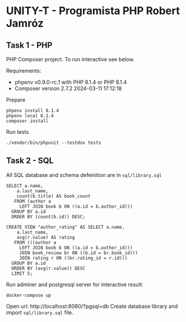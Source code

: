 # UNITY-T - Programista PHP Robert Jamróz


## Task 1 - PHP

PHP Composer project. To run interactive see below.

Requirements:

* phpenv v0.9.0-rc.1 with PHP 8.1.4 or PHP 8.1.4
* Composer version 2.7.2 2024-03-11 17:12:18


Prepare
```
phpenv install 8.1.4
phpenv local 8.1.4
composer install
```

Run tests

```
./vendor/bin/phpunit --testdox tests
```

## Task 2 - SQL

All SQL database and schema defeinition are in `sql/library.sql`


```
SELECT a.name,
    a.last_name,
    count(b.title) AS book_count
   FROM (author a
     LEFT JOIN book b ON ((a.id = b.author_id)))
  GROUP BY a.id
  ORDER BY (count(b.id)) DESC;
```

```
CREATE VIEW "author_rating" AS SELECT a.name,
    a.last_name,
    avg(r.value) AS rating
   FROM (((author a
     LEFT JOIN book b ON ((a.id = b.author_id)))
     JOIN book_review br ON ((b.id = br.book_id)))
     JOIN rating r ON ((br.rating_id = r.id)))
  GROUP BY a.id
  ORDER BY (avg(r.value)) DESC
  LIMIT 5;
```

Run adminer and postgresql server for interactive result:

```
docker-compose up
```

Open url: http://localhost:8080/?pgsql=db 
Create database library and import `sql/library.sql` file.

